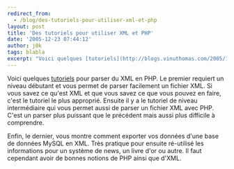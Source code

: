 ```yaml
---
redirect_from:
  - /blog/des-tutoriels-pour-utiliser-xml-et-php
layout: post
title: 'Des tutoriels pour utiliser XML et PHP'
date: '2005-12-23 07:44:12'
author: j0k
tags: blabla
excerpt: "Voici quelques [tutoriels](http://blogs.vinuthomas.com/2005/12/22/a-few-xml-php-tutorials/) pour parser du XML en PHP. Le premier requiert un niveau débutant et vous permet de parser facilement un fichier XML. Si vous savez ce qu'est XML et que vous savez ce que vous pouvez en faire, c'est le tutoriel le plus approprié.     \nEnsuite il y a le tutoriel de      …"
---
```


Voici quelques [tutoriels](http://blogs.vinuthomas.com/2005/12/22/a-few-xml-php-tutorials/) pour parser du XML en PHP. Le premier requiert un niveau débutant et vous permet de parser facilement un fichier XML. Si vous savez ce qu'est XML et que vous savez ce que vous pouvez en faire, c'est le tutoriel le plus approprié.
Ensuite il y a le tutoriel de niveau intermédiaire qui vous permet aussi de parser un fichier XML avec PHP. C'est un parser plus puissant que le précédent mais aussi plus difficile à comprendre.

Enfin, le dernier, vous montre comment exporter vos données d'une base de données MySQL en XML. Très pratique pour ensuite ré-utilisé les informations pour un système de news, un livre d'or ou autre. Il faut cependant avoir de bonnes notions de PHP ainsi que d'XML.
